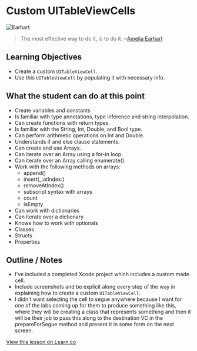 # Custom UITableViewCells

![Earhart](http://i.imgur.com/YR989I2.jpg?1)

> The most effective way to do it, is to do it. ~[Amelia Earhart](https://en.wikipedia.org/wiki/Amelia_Earhart)
 
## Learning Objectives

* Create a custom `UITableViewCell`.
* Use this `UITableViewCell` by populating it with necessary info.


## What the student can do at this point 

* Create variables and constants
* Is familiar with type annotations, type inference and string interpolation.
* Can create functions with return types.
* Is familiar with the String, Int, Double, and Bool type.
* Can perform arithmetic operations on Int and Double.
* Understands if and else clause statements.
* Can create and use Arrays.
* Can iterate over an Array using a for-in loop.
* Can iterate over an Array calling enumerate().
* Work with the following methods on arrays:
	* append()
	* insert(_:atIndex:)
	* removeAtIndex()
	* subscript syntax with arrays
	* count
	* isEmpty
* Can work with dictionaries 
* Can iterate over a dictionary
* Knows how to work with optionals
* Classes
* Structs
* Properties

## Outline / Notes

* I've included a completed Xcode project which includes a custom made cell.
* Include screenshots and be explicit along every step of the way in explaining how to create a custom `UITableViewCell`. 
* I didn't want selecting the cell to segue anywhere because I want for one of the labs coming up for them to produce something like this, where they will be creating a class that represents something and then it will be their job to pass this along to the destination VC in the prepareForSegue method and present it in some form on the next screen.

<a href='https://learn.co/lessons/customcells' data-visibility='hidden'>View this lesson on Learn.co</a>
